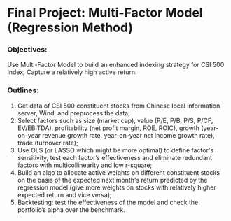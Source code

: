 # Final Project: Multi-Factor Model (Regression Method)

### Objectives:
Use Multi-Factor Model to build an enhanced indexing strategy for CSI 500 Index;
Capture a relatively high active return.

### Outlines:
1. Get data of CSI 500 constituent stocks from Chinese local information server, Wind, and preprocess the data;
2. Select factors such as size (market cap), value (P/E, P/B, P/S, P/CF, EV/EBITDA), profitability (net profit margin, ROE, ROIC), growth (year-on-year revenue growth rate, year-on-year net income growth rate), trade (turnover rate);
3. Use OLS (or LASSO which might be more optimal) to define factor's sensitivity, test each factor’s effectiveness and eliminate redundant factors with multicollinearity and low r-square;
4. Build an algo to allocate active weights on different constituent stocks on the basis of the expected next month's return predicted by the regression model (give more weights on stocks with relatively higher expected return and vice versa);
5. Backtesting: test the effectiveness of the model and check the portfolio’s alpha over the benchmark.
